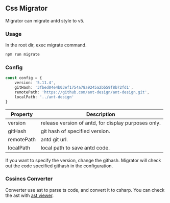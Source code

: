 ## Css Migrator
Migrator can migrate antd style to v5.

### Usage
In the root dir, exec migrate command.
```sh
npm run migrate
```

### Config
```ts
const config = {
    version: '5.11.4',
    gitHash: '3fbed04e4b03ef1754a78a9245a2bb59f8b72fd1',
    remotePath: 'https://github.com/ant-design/ant-design.git',
    localPath: '../ant-design'
}
```

| Property   | Description                                         |
| ---------- | --------------------------------------------------- |
| version    | release version of antd, for display purposes only. |
| gitHash    | git hash of specified version.                      |
| remotePath | antd git url.                                       |
| localPath  | local path to save antd code.                       |

If you want to specify the version, change the githash. Migrator will check out the code specified githash in the configuration.

### Cssincs Converter
Converter use ast to parse ts code, and convert it to csharp. You can check the ast with [ast viewer](https://ts-ast-viewer.com).
